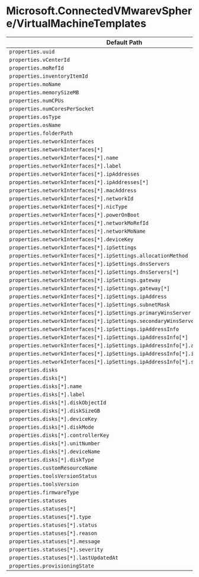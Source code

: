 # Microsoft.ConnectedVMwarevSphere/VirtualMachineTemplates

| Default Path | Alias |
|---|---|
| `properties.uuid` | `Microsoft.ConnectedVMwarevSphere/virtualMachineTemplates/uuid` |
| `properties.vCenterId` | `Microsoft.ConnectedVMwarevSphere/virtualMachineTemplates/vCenterId` |
| `properties.moRefId` | `Microsoft.ConnectedVMwarevSphere/virtualMachineTemplates/moRefId` |
| `properties.inventoryItemId` | `Microsoft.ConnectedVMwarevSphere/virtualMachineTemplates/inventoryItemId` |
| `properties.moName` | `Microsoft.ConnectedVMwarevSphere/virtualMachineTemplates/moName` |
| `properties.memorySizeMB` | `Microsoft.ConnectedVMwarevSphere/virtualMachineTemplates/memorySizeMB` |
| `properties.numCPUs` | `Microsoft.ConnectedVMwarevSphere/virtualMachineTemplates/numCPUs` |
| `properties.numCoresPerSocket` | `Microsoft.ConnectedVMwarevSphere/virtualMachineTemplates/numCoresPerSocket` |
| `properties.osType` | `Microsoft.ConnectedVMwarevSphere/virtualMachineTemplates/osType` |
| `properties.osName` | `Microsoft.ConnectedVMwarevSphere/virtualMachineTemplates/osName` |
| `properties.folderPath` | `Microsoft.ConnectedVMwarevSphere/virtualMachineTemplates/folderPath` |
| `properties.networkInterfaces` | `Microsoft.ConnectedVMwarevSphere/virtualMachineTemplates/networkInterfaces` |
| `properties.networkInterfaces[*]` | `Microsoft.ConnectedVMwarevSphere/virtualMachineTemplates/networkInterfaces[*]` |
| `properties.networkInterfaces[*].name` | `Microsoft.ConnectedVMwarevSphere/virtualMachineTemplates/networkInterfaces[*].name` |
| `properties.networkInterfaces[*].label` | `Microsoft.ConnectedVMwarevSphere/virtualMachineTemplates/networkInterfaces[*].label` |
| `properties.networkInterfaces[*].ipAddresses` | `Microsoft.ConnectedVMwarevSphere/virtualMachineTemplates/networkInterfaces[*].ipAddresses` |
| `properties.networkInterfaces[*].ipAddresses[*]` | `Microsoft.ConnectedVMwarevSphere/virtualMachineTemplates/networkInterfaces[*].ipAddresses[*]` |
| `properties.networkInterfaces[*].macAddress` | `Microsoft.ConnectedVMwarevSphere/virtualMachineTemplates/networkInterfaces[*].macAddress` |
| `properties.networkInterfaces[*].networkId` | `Microsoft.ConnectedVMwarevSphere/virtualMachineTemplates/networkInterfaces[*].networkId` |
| `properties.networkInterfaces[*].nicType` | `Microsoft.ConnectedVMwarevSphere/virtualMachineTemplates/networkInterfaces[*].nicType` |
| `properties.networkInterfaces[*].powerOnBoot` | `Microsoft.ConnectedVMwarevSphere/virtualMachineTemplates/networkInterfaces[*].powerOnBoot` |
| `properties.networkInterfaces[*].networkMoRefId` | `Microsoft.ConnectedVMwarevSphere/virtualMachineTemplates/networkInterfaces[*].networkMoRefId` |
| `properties.networkInterfaces[*].networkMoName` | `Microsoft.ConnectedVMwarevSphere/virtualMachineTemplates/networkInterfaces[*].networkMoName` |
| `properties.networkInterfaces[*].deviceKey` | `Microsoft.ConnectedVMwarevSphere/virtualMachineTemplates/networkInterfaces[*].deviceKey` |
| `properties.networkInterfaces[*].ipSettings` | `Microsoft.ConnectedVMwarevSphere/virtualMachineTemplates/networkInterfaces[*].ipSettings` |
| `properties.networkInterfaces[*].ipSettings.allocationMethod` | `Microsoft.ConnectedVMwarevSphere/virtualMachineTemplates/networkInterfaces[*].ipSettings.allocationMethod` |
| `properties.networkInterfaces[*].ipSettings.dnsServers` | `Microsoft.ConnectedVMwarevSphere/virtualMachineTemplates/networkInterfaces[*].ipSettings.dnsServers` |
| `properties.networkInterfaces[*].ipSettings.dnsServers[*]` | `Microsoft.ConnectedVMwarevSphere/virtualMachineTemplates/networkInterfaces[*].ipSettings.dnsServers[*]` |
| `properties.networkInterfaces[*].ipSettings.gateway` | `Microsoft.ConnectedVMwarevSphere/virtualMachineTemplates/networkInterfaces[*].ipSettings.gateway` |
| `properties.networkInterfaces[*].ipSettings.gateway[*]` | `Microsoft.ConnectedVMwarevSphere/virtualMachineTemplates/networkInterfaces[*].ipSettings.gateway[*]` |
| `properties.networkInterfaces[*].ipSettings.ipAddress` | `Microsoft.ConnectedVMwarevSphere/virtualMachineTemplates/networkInterfaces[*].ipSettings.ipAddress` |
| `properties.networkInterfaces[*].ipSettings.subnetMask` | `Microsoft.ConnectedVMwarevSphere/virtualMachineTemplates/networkInterfaces[*].ipSettings.subnetMask` |
| `properties.networkInterfaces[*].ipSettings.primaryWinsServer` | `Microsoft.ConnectedVMwarevSphere/virtualMachineTemplates/networkInterfaces[*].ipSettings.primaryWinsServer` |
| `properties.networkInterfaces[*].ipSettings.secondaryWinsServer` | `Microsoft.ConnectedVMwarevSphere/virtualMachineTemplates/networkInterfaces[*].ipSettings.secondaryWinsServer` |
| `properties.networkInterfaces[*].ipSettings.ipAddressInfo` | `Microsoft.ConnectedVMwarevSphere/virtualMachineTemplates/networkInterfaces[*].ipSettings.ipAddressInfo` |
| `properties.networkInterfaces[*].ipSettings.ipAddressInfo[*]` | `Microsoft.ConnectedVMwarevSphere/virtualMachineTemplates/networkInterfaces[*].ipSettings.ipAddressInfo[*]` |
| `properties.networkInterfaces[*].ipSettings.ipAddressInfo[*].allocationMethod` | `Microsoft.ConnectedVMwarevSphere/virtualMachineTemplates/networkInterfaces[*].ipSettings.ipAddressInfo[*].allocationMethod` |
| `properties.networkInterfaces[*].ipSettings.ipAddressInfo[*].ipAddress` | `Microsoft.ConnectedVMwarevSphere/virtualMachineTemplates/networkInterfaces[*].ipSettings.ipAddressInfo[*].ipAddress` |
| `properties.networkInterfaces[*].ipSettings.ipAddressInfo[*].subnetMask` | `Microsoft.ConnectedVMwarevSphere/virtualMachineTemplates/networkInterfaces[*].ipSettings.ipAddressInfo[*].subnetMask` |
| `properties.disks` | `Microsoft.ConnectedVMwarevSphere/virtualMachineTemplates/disks` |
| `properties.disks[*]` | `Microsoft.ConnectedVMwarevSphere/virtualMachineTemplates/disks[*]` |
| `properties.disks[*].name` | `Microsoft.ConnectedVMwarevSphere/virtualMachineTemplates/disks[*].name` |
| `properties.disks[*].label` | `Microsoft.ConnectedVMwarevSphere/virtualMachineTemplates/disks[*].label` |
| `properties.disks[*].diskObjectId` | `Microsoft.ConnectedVMwarevSphere/virtualMachineTemplates/disks[*].diskObjectId` |
| `properties.disks[*].diskSizeGB` | `Microsoft.ConnectedVMwarevSphere/virtualMachineTemplates/disks[*].diskSizeGB` |
| `properties.disks[*].deviceKey` | `Microsoft.ConnectedVMwarevSphere/virtualMachineTemplates/disks[*].deviceKey` |
| `properties.disks[*].diskMode` | `Microsoft.ConnectedVMwarevSphere/virtualMachineTemplates/disks[*].diskMode` |
| `properties.disks[*].controllerKey` | `Microsoft.ConnectedVMwarevSphere/virtualMachineTemplates/disks[*].controllerKey` |
| `properties.disks[*].unitNumber` | `Microsoft.ConnectedVMwarevSphere/virtualMachineTemplates/disks[*].unitNumber` |
| `properties.disks[*].deviceName` | `Microsoft.ConnectedVMwarevSphere/virtualMachineTemplates/disks[*].deviceName` |
| `properties.disks[*].diskType` | `Microsoft.ConnectedVMwarevSphere/virtualMachineTemplates/disks[*].diskType` |
| `properties.customResourceName` | `Microsoft.ConnectedVMwarevSphere/virtualMachineTemplates/customResourceName` |
| `properties.toolsVersionStatus` | `Microsoft.ConnectedVMwarevSphere/virtualMachineTemplates/toolsVersionStatus` |
| `properties.toolsVersion` | `Microsoft.ConnectedVMwarevSphere/virtualMachineTemplates/toolsVersion` |
| `properties.firmwareType` | `Microsoft.ConnectedVMwarevSphere/virtualMachineTemplates/firmwareType` |
| `properties.statuses` | `Microsoft.ConnectedVMwarevSphere/virtualMachineTemplates/statuses` |
| `properties.statuses[*]` | `Microsoft.ConnectedVMwarevSphere/virtualMachineTemplates/statuses[*]` |
| `properties.statuses[*].type` | `Microsoft.ConnectedVMwarevSphere/virtualMachineTemplates/statuses[*].type` |
| `properties.statuses[*].status` | `Microsoft.ConnectedVMwarevSphere/virtualMachineTemplates/statuses[*].status` |
| `properties.statuses[*].reason` | `Microsoft.ConnectedVMwarevSphere/virtualMachineTemplates/statuses[*].reason` |
| `properties.statuses[*].message` | `Microsoft.ConnectedVMwarevSphere/virtualMachineTemplates/statuses[*].message` |
| `properties.statuses[*].severity` | `Microsoft.ConnectedVMwarevSphere/virtualMachineTemplates/statuses[*].severity` |
| `properties.statuses[*].lastUpdatedAt` | `Microsoft.ConnectedVMwarevSphere/virtualMachineTemplates/statuses[*].lastUpdatedAt` |
| `properties.provisioningState` | `Microsoft.ConnectedVMwarevSphere/virtualMachineTemplates/provisioningState` |

